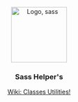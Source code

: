 
<p align="center"><img src="https://cdn4.iconfinder.com/data/icons/logos-and-brands/512/288_Sass_logo-256.png" srcset="https://cdn4.iconfinder.com/data/icons/logos-and-brands/512/288_Sass_logo-256.png 1x, https://cdn4.iconfinder.com/data/icons/logos-and-brands/512/288_Sass_logo-512.png 2x" alt="Logo, sass" width="256" height="256" class=" ls-is-cached lazyloaded" data-srcset="https://cdn4.iconfinder.com/data/icons/logos-and-brands/512/288_Sass_logo-256.png 1x, https://cdn4.iconfinder.com/data/icons/logos-and-brands/512/288_Sass_logo-512.png 2x" style="height: 128px; width: 128px;"></p>
<h3 align="center">Sass Helper's</h3>
<p align="center">
  <a href="https://github.com/isavalbuena/Sass-Utilities/wiki" class="rich-diff-level-one">Wiki: Classes Utilities!</a>
</p>

